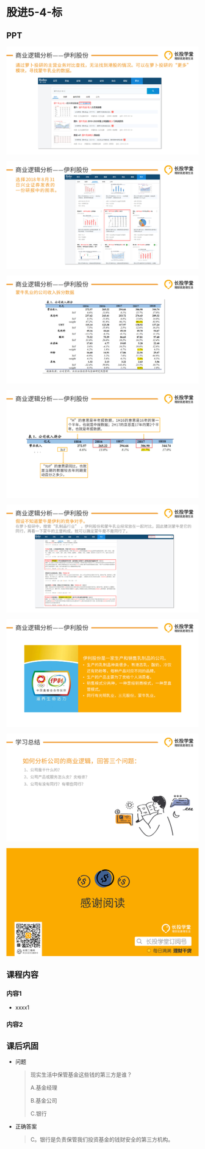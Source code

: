 # 股进5-4-标

## PPT

![课程ppt](assets/5-4-1.jpg)

![课程ppt](assets/5-4-2.jpg)

![课程ppt](assets/5-4-3.jpg)

![课程ppt](assets/5-4-4.jpg)

![课程ppt](assets/5-4-5.jpg)

![课程ppt](assets/5-4-6.jpg)

![课程ppt](assets/5-4-7.jpg)

![课程ppt](assets/5-4-8.jpg)

## 课程内容

### 内容1

- xxxx1

  > 

### 内容2

## 课后巩固

- 问题

  > 现实生活中保管基金这些钱的第三方是谁？
  >
  > A.基金经理
  >
  > B.基金公司
  >
  > C.银行

- 正确答案

  > C。银行是负责保管我们投资基金的钱财安全的第三方机构。